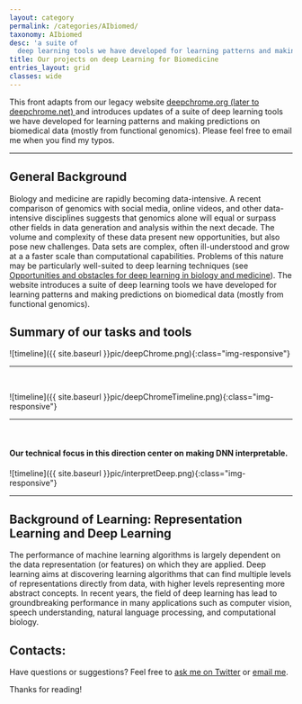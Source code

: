 ```yaml
---
layout: category
permalink: /categories/AIbiomed/
taxonomy: AIbiomed
desc: 'a suite of
  deep learning tools we have developed for learning patterns and making predictions from data sets in biomedicine. '
title: Our projects on deep Learning for Biomedicine
entries_layout: grid
classes: wide
---
```


<div>
  This front adapts from our legacy website <a href="http://deepchrome.net/">deepchrome.org (later to deepchrome.net) </a> and introduces updates of a suite of
    deep learning tools we have developed for learning patterns and making predictions on biomedical data (mostly from functional genomics).
    Please feel free to email me when you find my typos. 

</div>

<hr>



## General Background 

Biology and medicine are rapidly becoming data-intensive. A recent comparison of genomics with social media, online videos, and other data-intensive disciplines suggests that genomics alone will equal or surpass other fields in data generation and analysis within the next decade.  The volume and complexity of these data present new opportunities, but also pose new challenges. Data sets are complex, often ill-understood and grow at a a faster scale than computational capabilities.  Problems of this nature may be particularly well-suited to deep learning techniques (see [Opportunities and obstacles for deep learning in biology and medicine](https://royalsocietypublishing.org/doi/full/10.1098/rsif.2017.0387)). The website  introduces a suite of deep learning tools we have developed for learning patterns and making predictions on biomedical data (mostly from functional genomics).


## Summary of our tasks and tools 

![timeline]({{ site.baseurl }}pic/deepChrome.png){:class="img-responsive"}

<hr>
<br>


![timeline]({{ site.baseurl }}pic/deepChromeTimeline.png){:class="img-responsive"}


<hr>
<br>

#### Our technical focus in this direction center on making DNN interpretable. 

![timeline]({{ site.baseurl }}pic/interpretDeep.png){:class="img-responsive"}


<hr>



## Background of Learning: Representation Learning and Deep Learning

The performance of machine learning algorithms is largely dependent on the
 data representation (or features) on which they are
applied. Deep learning aims at discovering learning algorithms that can
find multiple levels of representations directly from data, with higher
levels representing more abstract concepts. In recent years,
the field of deep learning has lead to groundbreaking performance in many applications such as computer vision, speech understanding, natural language processing, and computational biology.





## Contacts:
Have questions or suggestions? Feel free to [ask me on Twitter](https://twitter.com/Qdatalab) or [email me](https://qiyanjun.github.io/Homepage/).

Thanks for reading!


<!--


<hr> 

<h1> Blog Posts </h1>

<hr>

<div class="posts">

  {% for post in site.posts  %}

  <div class="post">
    <h1 class="post-title">
      <a href="{{ site.baseurl }}{{ post.url }}">
        {{ post.title }}
      </a>
    </h1>

    <span class="post-date">{{ post.date | date_to_string }}</span>

    {{ post.content }}
  </div>
  {% endfor %}
</div>
 -->